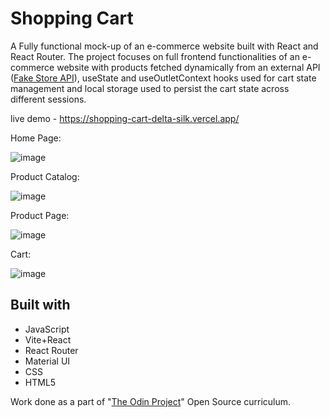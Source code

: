 # Shopping Cart
A Fully functional mock-up of an e-commerce website built with React and React Router. The project focuses on full frontend functionalities of an e-commerce website with products fetched dynamically from an external API ([Fake Store API](https://fakestoreapi.com/docs)), useState and useOutletContext hooks used for cart state management and local storage used to persist the cart state across different sessions.

live demo - https://shopping-cart-delta-silk.vercel.app/

Home Page:

![image](https://github.com/lostqubit/Shopping-Cart/assets/31575513/bd7a0bfd-a53a-4878-8671-9bac3cf7c0e9)

Product Catalog:

![image](https://github.com/lostqubit/Shopping-Cart/assets/31575513/1fe042fb-321e-461c-bf3f-f975782560e4)

Product Page:

![image](https://github.com/lostqubit/Shopping-Cart/assets/31575513/b9447887-0c92-4d5a-880f-bd9ac09d53ac)

Cart:

![image](https://github.com/lostqubit/Shopping-Cart/assets/31575513/462f540f-90ee-402b-b446-0adca6f2300e)

## Built with
- JavaScript
- Vite+React
- React Router
- Material UI
- CSS
- HTML5

Work done as a part of "[The Odin Project](https://www.theodinproject.com/paths/full-stack-javascript)" Open Source curriculum.



